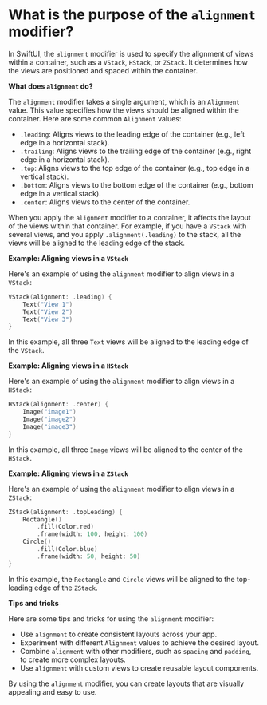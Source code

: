 # What is the purpose of the `alignment` modifier?

In SwiftUI, the `alignment` modifier is used to specify the alignment of views within a container, such as a `VStack`, `HStack`, or `ZStack`. It determines how the views are positioned and spaced within the container.

**What does `alignment` do?**

The `alignment` modifier takes a single argument, which is an `Alignment` value. This value specifies how the views should be aligned within the container. Here are some common `Alignment` values:

* `.leading`: Aligns views to the leading edge of the container (e.g., left edge in a horizontal stack).
* `.trailing`: Aligns views to the trailing edge of the container (e.g., right edge in a horizontal stack).
* `.top`: Aligns views to the top edge of the container (e.g., top edge in a vertical stack).
* `.bottom`: Aligns views to the bottom edge of the container (e.g., bottom edge in a vertical stack).
* `.center`: Aligns views to the center of the container.

When you apply the `alignment` modifier to a container, it affects the layout of the views within that container. For example, if you have a `VStack` with several views, and you apply `.alignment(.leading)` to the stack, all the views will be aligned to the leading edge of the stack.

**Example: Aligning views in a `VStack`**

Here's an example of using the `alignment` modifier to align views in a `VStack`:
```swift
VStack(alignment: .leading) {
    Text("View 1")
    Text("View 2")
    Text("View 3")
}
```
In this example, all three `Text` views will be aligned to the leading edge of the `VStack`.

**Example: Aligning views in a `HStack`**

Here's an example of using the `alignment` modifier to align views in a `HStack`:
```swift
HStack(alignment: .center) {
    Image("image1")
    Image("image2")
    Image("image3")
}
```
In this example, all three `Image` views will be aligned to the center of the `HStack`.

**Example: Aligning views in a `ZStack`**

Here's an example of using the `alignment` modifier to align views in a `ZStack`:
```swift
ZStack(alignment: .topLeading) {
    Rectangle()
        .fill(Color.red)
        .frame(width: 100, height: 100)
    Circle()
        .fill(Color.blue)
        .frame(width: 50, height: 50)
}
```
In this example, the `Rectangle` and `Circle` views will be aligned to the top-leading edge of the `ZStack`.

**Tips and tricks**

Here are some tips and tricks for using the `alignment` modifier:

* Use `alignment` to create consistent layouts across your app.
* Experiment with different `Alignment` values to achieve the desired layout.
* Combine `alignment` with other modifiers, such as `spacing` and `padding`, to create more complex layouts.
* Use `alignment` with custom views to create reusable layout components.

By using the `alignment` modifier, you can create layouts that are visually appealing and easy to use.